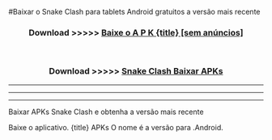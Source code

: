#Baixar o Snake Clash  para tablets Android gratuitos a versão mais recente


<div align="center">
<h3>Download >>>>> <a href="https://pt-web.web.app/?pt= {title}">Baixe o A P K {title} [sem anúncios]</a></h3><br>

<h3>Download >>>>> <a href="https://pt-web.web.app/?pt= {title}">Snake Clash Baixar APKs</a></h3>
</div>

----------------------------------------------------------

----------------------------------------------------------

----------------------------------------------------------

Baixar APKs Snake Clash e obtenha a versão mais recente

Baixe o aplicativo. {title} APKs O nome é a versão para .Android.


